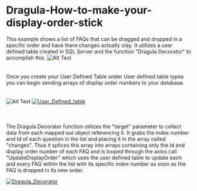# Dragula-How-to-make-your-display-order-stick
This example shows a list of FAQs that can be dragged and dropped in a specific order and have there changes actually stay. It utilizes a user defined table created in SQL Server and the function "Dragula Decorator" to accomplish this. 
![Alt Text](https://media.giphy.com/media/1wX9bI6KabpmF9F2x3/giphy.gif)
<br/>
<br/>
<br/>
Once you create your User Defined Table under User defined table types you can begin sending arrays of display order numbers to your database. 
<br/>
<br/>
<br/>
![Alt Text](https://photos.app.goo.gl/Fst3FrBtceu1QJKk6)
<a href="https://ibb.co/d7wmZd"><img src="https://preview.ibb.co/nzLDEd/User_Defined_table.png" alt="User_Defined_table" border="0"></a>
<br/>
<br/>
<br/>
<br/>
The Dragula Decorator function utilizes the "target" parameter to collect data from each mapped out object referencing it. It grabs the index number and Id of each question in the list and placing it in the array called "changes". Thus it splices this array into arrays containing only the Id and display order number of each FAQ and is looped through the axios call "UpdateDisplayOrder" which uses the user defined table to update each and every FAQ within the list with its specific index number as soon as the FAQ is dropped in its new order. 

<a href="https://ibb.co/iwfKny"><img src="https://preview.ibb.co/cXbs7y/Dragula_Decorator.png" alt="Dragula_Decorator" border="0"></a>
